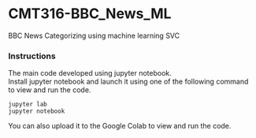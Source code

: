 # CMT316-BBC_News_ML
BBC News Categorizing using machine learning SVC

### Instructions
The main code developed using jupyter notebook.  
Install jupyter notebook and launch it using one of the following command to view and run the code.  
```
jupyter lab
jupyter notebook
```

You can also upload it to the Google Colab to view and run the code.